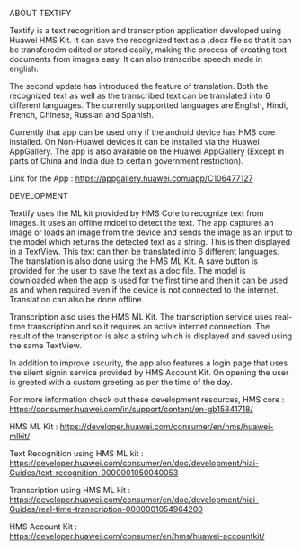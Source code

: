 ABOUT TEXTIFY

Textify is a text recognition and transcription application developed using Huawei HMS Kit. It can save the recognized text as a .docx file so that 
it can be transferedm edited or stored easily, making the process of creating text documents from images easy. It can also transcribe speech made in english.

The second update has introduced the feature of translation. Both the recognized text as well as the transcribed text can be translated into 6 different languages. The currently
supportted languages are English, Hindi, French, Chinese, Russian and Spanish. 

Currently that app can be used only if the android device has HMS core installed. On Non-Huawei devices it can be installed via the Huawei AppGallery. The app is also available on the
Huawei AppGallery (Except in parts of China and India due to certain government restriction). 

Link for the App : https://appgallery.huawei.com/app/C106477127

DEVELOPMENT

Textify uses the ML kit provided by HMS Core to recognize text from images. It uses an offline mdoel to detect the text. The app captures an image or loads an image from the 
device and sends the image as an input to the model which returns the detected text as a string. This is then displayed in a TextView. This text can then be translated into 
6 different languages. The translation is also done using the HMS ML Kit. A save button is provided for the user to save the text as a doc file. The model is downloaded when the app
is used for the first time and then it can be used as and when required even if the device is not connected to the internet. Translation can also be done offline.

Transcription also uses the HMS ML Kit. The transcription service uses real-time transcription and so it requires an active internet connection. The result of the transcription
is also a string which is displayed and saved using the same TextView. 

In addition to improve sscurity, the app also features a login page that uses the silent signin service provided by HMS Account Kit. On opening the user is greeted with a custom
greeting as per the time of the day.

For more information check out these development resources,
HMS core : https://consumer.huawei.com/in/support/content/en-gb15841718/

HMS ML Kit : https://developer.huawei.com/consumer/en/hms/huawei-mlkit/

Text Recognition using HMS ML kit : https://developer.huawei.com/consumer/en/doc/development/hiai-Guides/text-recognition-0000001050040053

Transcription using HMS ML kit : https://developer.huawei.com/consumer/en/doc/development/hiai-Guides/real-time-transcription-0000001054964200

HMS Account Kit : https://developer.huawei.com/consumer/en/hms/huawei-accountkit/

